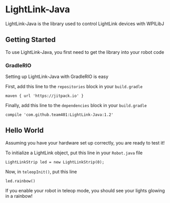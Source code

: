 # LightLink-Java
LightLink-Java is the library used to control LightLink devices with WPILibJ

## Getting Started
To use LightLink-Java, you first need to get the library into your robot code

### GradleRIO
Setting up LightLink-Java with GradleRIO is easy

First, add this line to the `repositories` block in your `build.gradle`

`maven { url 'https://jitpack.io' }`

Finally, add this line to the `dependencies` block in your `build.gradle`

`compile 'com.github.team401:LightLink-Java:1.2'`

## Hello World
Assuming you have your hardware set up correctly, you are ready to test it!

To initialize a LightLink object, put this line in your `Robot.java` file

`LightLinkStrip led = new LightLinkStrip(0);`

Now, in `teleopInit()`, put this line

`led.rainbow()`

If you enable your robot in teleop mode, you should see your lights glowing in a rainbow!
